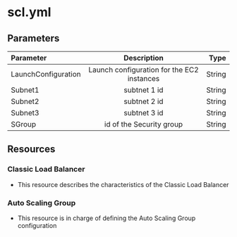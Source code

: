 # scl.yml

## Parameters
| Parameter      | Description | Type    |
| :---        |    :----:   |          ---: |
| LaunchConfiguration     | Launch configuration for the EC2 instances    |   String |
| Subnet1     | subtnet 1 id     |   String |
| Subnet2     | subtnet 2 id    |   String |
| Subnet3     | subtnet 3 id    |   String |
| SGroup     | id of the Security group  |   String |

## Resources
### Classic Load Balancer
* This resource describes the characteristics of the Classic Load Balancer

### Auto Scaling Group
* This resource is in charge of defining the Auto Scaling Group configuration

